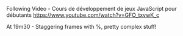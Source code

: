 Following Video - Cours de développement de jeux JavaScript pour débutants https://www.youtube.com/watch?v=GFO_txvwK_c

At 19m30 - Staggering frames with %, pretty complex stuff!

